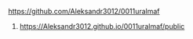 https://github.com/Aleksandr3012/0011uralmaf

1. <https://Aleksandr3012.github.io/0011uralmaf/public>